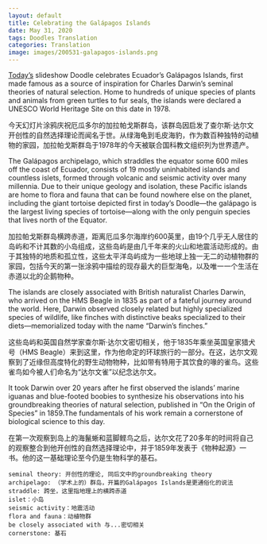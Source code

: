 ```yaml
---
layout: default
title: Celebrating the Galápagos Islands
date: May 31, 2020
tags: Doodles Translation
categories: Translation
image: images/200531-galapagos-islands.png
---
```


[Today’s](https://www.google.com/doodles/celebrating-the-galapagos-islands) slideshow Doodle celebrates Ecuador’s Galápagos Islands, first made famous as a source of inspiration for Charles Darwin’s seminal theories of natural selection. Home to hundreds of unique species of plants and animals from green turtles to fur seals, the islands were declared a UNESCO World Heritage Site on this date in 1978.

今天幻灯片涂鸦庆祝厄瓜多尔的加拉帕戈斯群岛，该群岛因启发了查尔斯·达尔文开创性的自然选择理论而闻名于世。从绿海龟到毛皮海豹，作为数百种独特的动植物的家园，加拉帕戈斯群岛于1978年的今天被联合国科教文组织列为世界遗产。

The Galápagos archipelago, which straddles the equator some 600 miles off the coast of Ecuador, consists of 19 mostly uninhabited islands and countless islets, formed through volcanic and seismic activity over many millennia. Due to their unique geology and isolation, these Pacific islands are home to flora and fauna that can be found nowhere else on the planet, including the giant tortoise depicted first in today’s Doodle—the galápago is the largest living species of tortoise—along with the only penguin species that lives north of the Equator.

加拉帕戈斯群岛横跨赤道，距离厄瓜多尔海岸约600英里，由19个几乎无人居住的岛屿和不计其数的小岛组成，这些岛屿是由几千年来的火山和地震活动形成的。由于其独特的地质和孤立性，这些太平洋岛屿成为一些地球上独一无二的动植物群的家园，包括今天的第一张涂鸦中描绘的现存最大的巨型海龟，以及唯一一个生活在赤道以北的企鹅物种。

The islands are closely associated with British naturalist Charles Darwin, who arrived on the HMS Beagle in 1835 as part of a fateful journey around the world. Here, Darwin observed closely related but highly specialized species of wildlife, like finches with distinctive beaks specialized to their diets—memorialized today with the name “Darwin’s finches.”

这些岛屿和英国自然学家查尔斯·达尔文密切相关，他于1835年乘坐英国皇家猎犬号（HMS Beagle）来到这里，作为他命定的环球旅行的一部分。在这，达尔文观察到了近缘但高度特化的野生动物物种，比如带有特用于其饮食的喙的雀鸟。这些雀鸟如今被人们命名为“达尔文雀”以纪念达尔文。

It took Darwin over 20 years after he first observed the islands’ marine iguanas and blue-footed boobies to synthesize his observations into his groundbreaking theories of natural selection, published in “On the Origin of Species” in 1859.The fundamentals of his work remain a cornerstone of biological science to this day.

在第一次观察到岛上的海鬣蜥和蓝脚鲣鸟之后，达尔文花了20多年的时间将自己的观察整合到他开创性的自然选择理论中，并于1859年发表于《物种起源》一书。他的这一基础理论至今仍是生物科学的基石。


```text
seminal theory: 开创性的理论, 同后文中的groundbreaking theory
archipelago: （学术上的）群岛，开篇的Galápagos Islands是更通俗化的说法
straddle: 跨坐，这里指地理上的横跨赤道
islet：小岛
seismic activity：地震活动
flora and fauna：动植物群
be closely associated with 与...密切相关
cornerstone: 基石
```